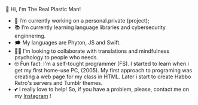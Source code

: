 👋 Hi, i'm The Real Plastic Man!

- 🤯 I’m currently working on a personal.private (project);
- 📚 I’m currently learning language libraries and cybersecurity enginnering.
- 🗯️ My languages are Phyton, JS and Swift.
- 👍🏻 I’m looking to collaborate with translations and mindfulness psychology to people who needs.
- 🤓 Fun fact: I'm a self-tought programmer (FS). I started to learn when i get my first home-use PC, (2005). My first approach to programing was creating a web page for my class in HTML. Later i start to create Habbo Retro's servers and Tumblr themes.
- 💕 I really love to help! So, if you have a problem, please, contact me on my [Instagram](https://www.instagram.com/sebastianiker_) !
